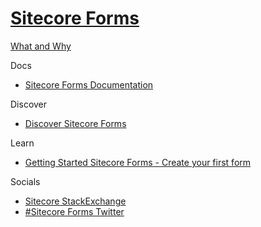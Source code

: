 # [Sitecore Forms]()

[What and Why]()

Docs

 - [Sitecore Forms Documentation](https://doc.sitecore.com/en/users/101/sitecore-experience-platform/sitecore-forms.html)

Discover

 - [Discover Sitecore Forms]()

Learn

 - [Getting Started Sitecore Forms - Create your first form](https://www.sitecore.com/knowledge-center/blog/359/sitecore-forms-create-your-first-form-4570)
 
Socials

 - [Sitecore StackExchange](https://sitecore.stackexchange.com/questions/tagged/sitecore-forms)
 - [#Sitecore Forms Twitter](https://twitter.com/search?q=sitecoreforms&src=typed_query&f=live)
